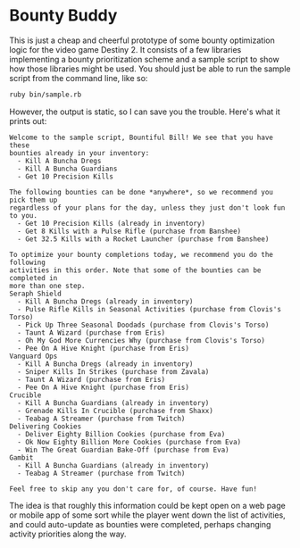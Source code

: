 # Bounty Buddy

This is just a cheap and cheerful prototype of some bounty optimization logic
for the video game Destiny 2. It consists of a few libraries implementing a
bounty prioritization scheme and a sample script to show how those libraries
might be used. You should just be able to run the sample script from the
command line, like so:

```bash
ruby bin/sample.rb
```

However, the output is static, so I can save you the trouble. Here's what it prints out:

```
Welcome to the sample script, Bountiful Bill! We see that you have these
bounties already in your inventory:
  - Kill A Buncha Dregs
  - Kill A Buncha Guardians
  - Get 10 Precision Kills

The following bounties can be done *anywhere*, so we recommend you pick them up
regardless of your plans for the day, unless they just don't look fun to you.
  - Get 10 Precision Kills (already in inventory)
  - Get 8 Kills with a Pulse Rifle (purchase from Banshee)
  - Get 32.5 Kills with a Rocket Launcher (purchase from Banshee)

To optimize your bounty completions today, we recommend you do the following
activities in this order. Note that some of the bounties can be completed in
more than one step.
Seraph Shield
  - Kill A Buncha Dregs (already in inventory)
  - Pulse Rifle Kills in Seasonal Activities (purchase from Clovis's Torso)
  - Pick Up Three Seasonal Doodads (purchase from Clovis's Torso)
  - Taunt A Wizard (purchase from Eris)
  - Oh My God More Currencies Why (purchase from Clovis's Torso)
  - Pee On A Hive Knight (purchase from Eris)
Vanguard Ops
  - Kill A Buncha Dregs (already in inventory)
  - Sniper Kills In Strikes (purchase from Zavala)
  - Taunt A Wizard (purchase from Eris)
  - Pee On A Hive Knight (purchase from Eris)
Crucible
  - Kill A Buncha Guardians (already in inventory)
  - Grenade Kills In Crucible (purchase from Shaxx)
  - Teabag A Streamer (purchase from Twitch)
Delivering Cookies
  - Deliver Eighty Billion Cookies (purchase from Eva)
  - Ok Now Eighty Billion More Cookies (purchase from Eva)
  - Win The Great Guardian Bake-Off (purchase from Eva)
Gambit
  - Kill A Buncha Guardians (already in inventory)
  - Teabag A Streamer (purchase from Twitch)

Feel free to skip any you don't care for, of course. Have fun!
```

The idea is that roughly this information could be kept open on a web page or
mobile app of some sort while the player went down the list of activities, and
could auto-update as bounties were completed, perhaps changing activity
priorities along the way.
